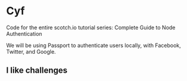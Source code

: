 # Cyf

Code for the entire scotch.io tutorial series: Complete Guide to Node Authentication

We will be using Passport to authenticate users locally, with Facebook, Twitter, and Google.

## I like challenges


